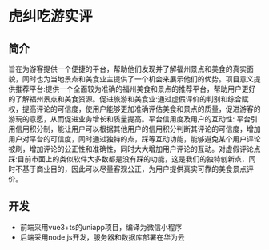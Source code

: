 # 虎纠吃游实评

## 简介
旨在为游客提供一个便捷的平台，帮助他们发现并了解福州景点和美食的真实面貌，同时也为当地景点和美食业主提供了一个机会来展示他们的优势。项目意义提供推荐平台:提供一个全面较为准确的福州美食和景点的推荐平台，帮助用户更好的了解福州景点和美食资源。促进旅游和美食业:通过虚假评价的判别和综合赋权，提高评论的可信度，使用户能够更加准确评估美食和景点的质量，促进游客的游玩的意愿，从而促进业务增长和质量提高。平台信用度及用户的互动性: 平台引用信用积分制，能让用户可以根据其他用户的信用积分判断其评论的可信度，增加用户对平台的可信度，同时通过独特的点，踩等互动功能，能够避免某个用户评论被刷，增加评论的公正性和准确性，同时大大增加用户评论的互动。对虚假评论点踩:目前市面上的类似软件大多数都是没有踩的功能，这是我们的独特创新点，同时不基于商业目的，因此可以尽量客观公正，为用户提供真实可靠的美食景点评价。

## 开发
- 前端采用vue3+ts的uniapp项目，编译为微信小程序
- 后端采用node.js开发，服务器和数据库部署在华为云
